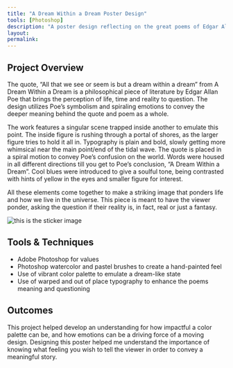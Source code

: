```yaml
---
title: "A Dream Within a Dream Poster Design"
tools: [Photoshop]
description: "A poster design reflecting on the great poems of Edgar Allan Poe."
layout: 
permalink: 
---
```


## Project Overview
The quote, “All that we see or seem is but a dream within a dream” from  A Dream Within a Dream is a philosophical piece of literature by Edgar Allan Poe that brings the perception of life, time and reality to question.  The design utilizes Poe’s symbolism and spiraling emotions to convey the deeper meaning behind the quote and poem as a whole. 

The work features a singular scene trapped inside another to emulate this point.  The inside figure is rushing through a portal of shores, as the larger figure tries to hold it all in. Typography is plain and bold, slowly getting more whimsical near the main point/end of the tidal wave. The quote is placed in a spiral motion to convey Poe’s confusion on the world. Words were housed in all different directions till you get to Poe’s conclusion, “A Dream Within a Dream”. Cool blues were introduced to give a soulful tone, being contrasted with hints of yellow in the eyes and smaller figure for interest.   

All these elements come together to make a striking image that ponders life and how we live in the universe.  This piece is meant to have the viewer ponder, asking the question if their reality is, in fact, real or just a fantasy. 

![this is the sticker image](https://raesalazar.github.io{{site.baseurl}}/assets/images/poem-poster-img.png)

## Tools & Techniques

- Adobe Photoshop for values
- Photoshop watercolor and pastel brushes to create a hand-painted feel
- Use of vibrant color palette to emulate a dream-like state
- Use of warped and out of place typography to enhance the poems meaning and questioning

## Outcomes

This project helped develop an understanding for how impactful a color palette can be, and how emotions can be a driving force of a moving design. Designing this poster helped me understand the importance of knowing what feeling you wish to tell the viewer in order to convey a meaningful story.
